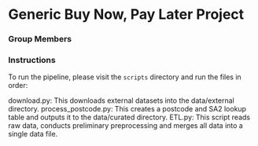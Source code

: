 # Generic Buy Now, Pay Later Project
### Group Members

### Instructions
To run the pipeline, please visit the `scripts` directory and run the files in order:

download.py: This downloads external datasets into the data/external directory.
process_postcode.py: This creates a postcode and SA2 lookup table and outputs it to the data/curated directory.
ETL.py: This script reads raw data, conducts preliminary preprocessing and merges all data into a single data file.

